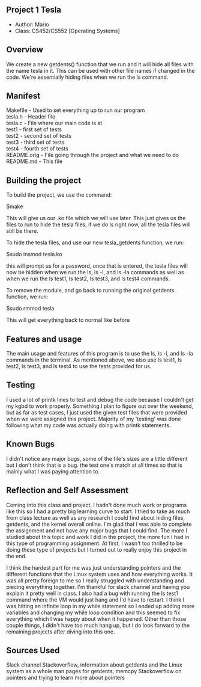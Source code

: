 ## Project 1 Tesla

* Author: Mario 
* Class: CS452/CS552 [Operating Systems]

## Overview

We create a new getdents() function that we run and it will hide all files 
with the name tesla in it. This can be used with other file names if changed
in the code. We're essentially hiding files when we run the ls command.

## Manifest

Makefile - Used to set everything up to run our program  
tesla.h - Header file  
tesla.c - File where our main code is at  
test1 - first set of tests  
test2 - second set of tests  
test3 - third set of tests  
test4 - fourth set of tests  
README.orig - File going through the project and what we need to do  
README.md - This file  

## Building the project

To build the project, we use the command:

$make

This will give us our .ko file which we will use later. This just gives us 
the files to run to hide the tesla files, if we do ls right now, all the 
tesla files will still be there.  

To hide the tesla files, and use our new tesla_getdents function, we run:

$sudo insmod tesla.ko

this will prompt us for a password, once that is entered, the tesla files
will now be hidden when we run the ls, ls -l, and ls -la commands as well
as when we run the ls test1, ls test2, ls test3, and ls test4 commands.

To remove the module, and go back to running the original getdents function,
we run:

$sudo rmmod tesla

This will get everything back to normal like before

## Features and usage

The main usage and features of this program is to use the ls, ls -l, and 
ls -la commands in the terminal. As mentioned above, we also use ls test1, 
ls test2, ls test3, and ls test4 to use the tests provided for us.

## Testing

I used a lot of printk lines to test and debug the code because I couldn't 
get my kgbd to work properly. Something I plan to figure out over the weekend,
but as far as test cases, I just used the given test files that were provided 
when we were assigned this project. Majority of my 'testing' was done following 
what my code was actually doing with printk statements. 

## Known Bugs

I didn't notice any major bugs, some of the file's sizes are a little different 
but I don't think that is a bug. the test one's match at all times so that is 
mainly what I was paying attention to.

## Reflection and Self Assessment

Coming into this class and project, I hadn't done much work or programs like this 
so I had a pretty big learning curve to start. I tried to take as much from class 
lecture as well as any research I could find about hiding files, getdents, and the 
kernel overall online. I'm glad that I was able to complete the assignment 
and not have any major bugs that I could find. The more I studied about this 
topic and work I did in the project, the more fun I had in this type of
programming assignment. At first, I wasn't too thrilled to be doing these type 
of projects but I turned out to really enjoy this project in the end.

I think the hardest part for me was just understanding pointers and the different 
functions that the Linux system uses and how everything works. It was all pretty 
foreign to me so I really struggled with understanding and piecing everything 
together. I'm thankful for slack channel and having you explain it pretty 
well in class. I also had a bug with running the ls test1 command where the VM would 
just hang and I'd have to restart. I think I was hitting an infinite loop in my while 
statement so I ended up adding more variables and changing my while loop condition and 
this seemed to fix everything which I was happy about when it happened. Other 
than those couple things, I didn't have too much hang up, but I do look forward 
to the remaining projects after diving into this one. 

## Sources Used

Slack channel
Stackoverflow, information about getdents and the Linux system as a whole
man pages for getdents, memcpy
Stackoverflow on pointers and trying to learn more about pointers

